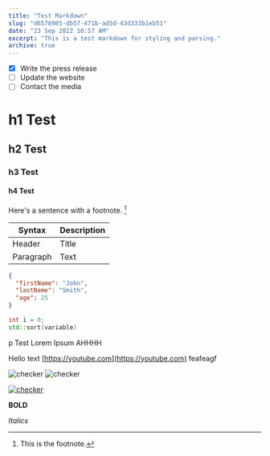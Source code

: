 ```yaml
---
title: "Test Markdown"
slug: "d6578985-db57-471b-ad5d-43d333b1eb51"
date: "23 Sep 2022 10:57 AM"
excerpt: "This is a test markdown for styling and parsing."
archive: true
---
```


- [x] Write the press release
- [ ] Update the website
- [ ] Contact the media

# h1 Test
## h2 Test
### h3 Test
#### h4 Test

Here's a sentence with a footnote. [^1]

| Syntax | Description |
| ----------- | ----------- |
| Header | Title |
| Paragraph | Text |

```json
{
  "firstName": "John",
  "lastName": "Smith",
  "age": 25
}
```

```cpp
int i = 0;
std::sort(variable)
```

p Test Lorem Ipsum AHHHH

Hello text [https://youtube.com](https://youtube.com)
feafeagf

![checker](/img/goose.gif)
![checker](/img/goose.gif)

[![checker](/img/goose.gif)](/blog)

**BOLD**

*Italics*


[^1]: This is the footnote.